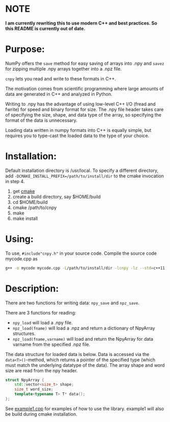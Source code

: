 # NOTE

**I am currently rewriting this to use modern C++ and best practices. So this README is currently out of date.**

# Purpose:

NumPy offers the `save` method for easy saving of arrays into .npy and `savez` for zipping multiple .npy arrays together
into a .npz file.

`cnpy` lets you read and write to these formats in C++.

The motivation comes from scientific programming where large amounts of data are generated in C++ and analyzed in
Python.

Writing to .npy has the advantage of using low-level C++ I/O (fread and fwrite) for speed and binary format for size.
The .npy file header takes care of specifying the size, shape, and data type of the array, so specifying the format of
the data is unnecessary.

Loading data written in numpy formats into C++ is equally simple, but requires you to type-cast the loaded data to the
type of your choice.

# Installation:

Default installation directory is /usr/local.
To specify a different directory, add `-DCMAKE_INSTALL_PREFIX=/path/to/install/dir` to the cmake invocation in step 4.

1. get [cmake](www.cmake.org)
2. create a build directory, say $HOME/build
3. cd $HOME/build
4. cmake /path/to/cnpy
5. make
6. make install

# Using:

To use, `#include"cnpy.h"` in your source code. Compile the source code mycode.cpp as

```bash
g++ -o mycode mycode.cpp -L/path/to/install/dir -lcnpy -lz --std=c++11
```

# Description:

There are two functions for writing data: `npy_save` and `npz_save`.

There are 3 functions for reading:

- `npy_load` will load a .npy file.
- `npz_load(fname)` will load a .npz and return a dictionary of NpyArray structures.
- `npz_load(fname,varname)` will load and return the NpyArray for data varname from the specified .npz file.

The data structure for loaded data is below.
Data is accessed via the `data<T>()`-method, which returns a pointer of the specified type (which must match the
underlying datatype of the data).
The array shape and word size are read from the npy header.

```c++
struct NpyArray {
    std::vector<size_t> shape;
    size_t word_size;
    template<typename T> T* data();
};
```

See [example1.cpp](test/example1.cpp) for examples of how to use the library. example1 will also be build during cmake
installation.
